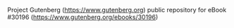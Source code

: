 Project Gutenberg (https://www.gutenberg.org) public repository for eBook #30196 (https://www.gutenberg.org/ebooks/30196)
